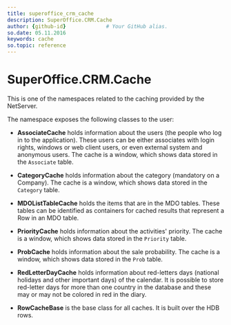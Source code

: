 ```yaml
---
title: superoffice_crm_cache
description: SuperOffice.CRM.Cache 
author: {github-id}             # Your GitHub alias.
so.date: 05.11.2016
keywords: cache
so.topic: reference
---
```


# SuperOffice.CRM.Cache

This is one of the namespaces related to the caching provided by the NetServer.

The namespace exposes the following classes to the user:

* **AssociateCache** holds information about the users (the people who log in to the application). These users can be either associates with login rights, windows or web client users, or even external system and anonymous users. The cache is a window, which shows data stored in the `Associate` table.

* **CategoryCache** holds information about the category (mandatory on a Company). The cache is a window, which shows data stored in the `Category` table.

* **MDOListTableCache** holds the items that are in the MDO tables. These tables can be identified as containers for cached results that represent a Row in an MDO table.

* **PriorityCache** holds information about the activities' priority. The cache is a window, which shows data stored in the `Priority` table.

* **ProbCache** holds information about the sale probability. The cache is a window, which shows data stored in the `Prob` table.

* **RedLetterDayCache** holds information about red-letters days (national holidays and other important days) of the calendar. It is possible to store red-letter days for more than one country in the database and these may or may not be colored in red in the diary.

* **RowCacheBase** is the base class for all caches. It is built over the HDB rows.
